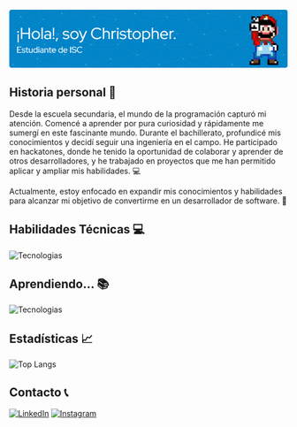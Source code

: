 ![Header](./github-header-image.png)

## Historia personal 📜
Desde la escuela secundaria, el mundo de la programación capturó mi atención. Comencé a aprender por pura curiosidad y rápidamente me sumergí en este fascinante mundo. Durante el bachillerato, profundicé mis conocimientos y decidí seguir una ingeniería en el campo. He participado en hackatones, donde he tenido la oportunidad de colaborar y aprender de otros desarrolladores, y he trabajado en proyectos que me han permitido aplicar y ampliar mis habilidades. 💻

Actualmente, estoy enfocado en expandir mis conocimientos y habilidades para alcanzar mi objetivo de convertirme en un desarrollador de software. 🚀

## Habilidades Técnicas 💻
![Tecnologias](https://skillicons.dev/icons?i=java,py,cpp,html,css,bootstrap,godot,mysql,git,github&theme=dark)

## Aprendiendo... 📚
![Tecnologias](https://skillicons.dev/icons?i=js,php,spring,firebase,flutter&theme=dark)

## Estadísticas 📈
![Top Langs](https://github-readme-stats.vercel.app/api/top-langs/?username=itzchrisdev&hide_progress=true&theme=tokyonight&hide_border=true)

## Contacto 📞
[![LinkedIn](https://skillicons.dev/icons?i=linkedin&theme=dark)](https://www.linkedin.com/in/chris-sarmiento-casillas)
[![Instagram](https://skillicons.dev/icons?i=instagram&theme=dark)](https://instagram.com/cg.sar20)
